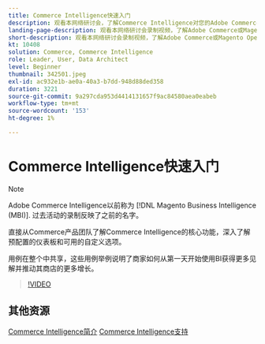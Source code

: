 ```yaml
---
title: Commerce Intelligence快速入门
description: 观看本网络研讨会，了解Commerce Intelligence对您的Adobe Commerce或Magento Open Source商店的核心功能。
landing-page-description: 观看本网络研讨会录制视频，了解Adobe Commerce或Magento Open Source商店的Commerce Intelligence核心功能。
short-description: 观看本网络研讨会录制视频，了解Adobe Commerce或Magento Open Source商店的Commerce Intelligence核心功能。
kt: 10408
solution: Commerce, Commerce Intelligence
role: Leader, User, Data Architect
level: Beginner
thumbnail: 342501.jpeg
exl-id: ac932e1b-ae0a-40a3-b7dd-948d88ded358
duration: 3221
source-git-commit: 9a297cda953d4414131657f9ac84580aea0eabeb
workflow-type: tm+mt
source-wordcount: '153'
ht-degree: 1%

---
```


# Commerce Intelligence快速入门

>[!NOTE]
>
>Adobe Commerce Intelligence以前称为 [!DNL Magento Business Intelligence (MBI)]. 过去活动的录制反映了之前的名字。

直接从Commerce产品团队了解Commerce Intelligence的核心功能，深入了解预配置的仪表板和可用的自定义选项。

用例在整个中共享，这些用例举例说明了商家如何从第一天开始使用BI获得更多见解并推动其商店的更多增长。

>[!VIDEO](https://video.tv.adobe.com/v/3425736?quality=12&learn=on)

## 其他资源

[Commerce Intelligence简介](https://experienceleague.adobe.com/docs/commerce-business-intelligence/mbi/getting-started.html)
[Commerce Intelligence支持](https://experienceleague.adobe.com/docs/commerce-knowledge-base/kb/troubleshooting/miscellaneous/mbi-service-policies.html)
